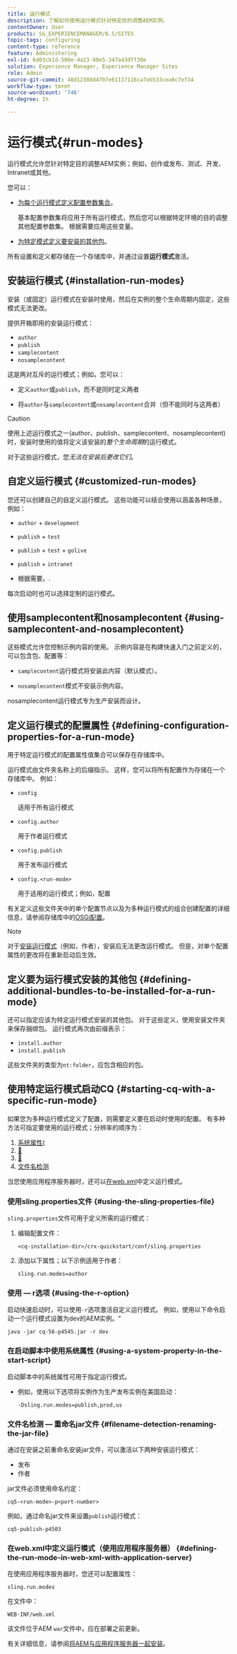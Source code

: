 ```yaml
---
title: 运行模式
description: 了解如何使用运行模式针对特定目的调整AEM实例。
contentOwner: User
products: SG_EXPERIENCEMANAGER/6.5/SITES
topic-tags: configuring
content-type: reference
feature: Administering
exl-id: 6d03cb1d-500e-4a23-80e5-347a43dff30e
solution: Experience Manager, Experience Manager Sites
role: Admin
source-git-commit: 48d12388d4707e61117116ca7eb533cea8c7ef34
workflow-type: tm+mt
source-wordcount: '746'
ht-degree: 1%

---
```


# 运行模式{#run-modes}

运行模式允许您针对特定目的调整AEM实例；例如，创作或发布、测试、开发、Intranet或其他。

您可以：

* [为每个运行模式定义配置参数集合](#defining-configuration-properties-for-a-run-mode)。

  基本配置参数集将应用于所有运行模式，然后您可以根据特定环境的目的调整其他配置参数集。 根据需要应用这些变量。

* [为特定模式定义要安装的其他包](#defining-additional-bundles-to-be-installed-for-a-run-mode)。

所有设置和定义都存储在一个存储库中，并通过设置&#x200B;**运行模式**&#x200B;激活。

## 安装运行模式 {#installation-run-modes}

安装（或固定）运行模式在安装时使用，然后在实例的整个生命周期内固定，这些模式无法更改。

提供开箱即用的安装运行模式：

* `author`
* `publish`
* `samplecontent`
* `nosamplecontent`

这是两对互斥的运行模式；例如，您可以：

* 定义`author`或`publish`，而不是同时定义两者

* 将`author`与`samplecontent`或`nosamplecontent`合并（但不能同时与这两者）

>[!CAUTION]
>
>使用上述运行模式之一(author、publish、samplecontent、nosamplecontent)时，安装时使用的值将定义该安装的&#x200B;*整个生命周期*&#x200B;的运行模式。
>
>对于这些运行模式，您&#x200B;*无法在安装后更改它们*。

## 自定义运行模式 {#customized-run-modes}

您还可以创建自己的自定义运行模式。 这些功能可以结合使用以涵盖各种场景，例如：

* `author` + `development`

* `publish` + `test`

* `publish` + `test` + `golive`

* `publish` + `intranet`

* 根据需要。.

每次启动时也可以选择定制的运行模式。

## 使用samplecontent和nosamplecontent {#using-samplecontent-and-nosamplecontent}

这些模式允许您控制示例内容的使用。 示例内容是在构建快速入门之前定义的，可以包含包、配置等：

* `samplecontent`运行模式将安装此内容（默认模式）。

* `nosamplecontent`模式不安装示例内容。

nosamplecontent运行模式专为生产安装而设计。

## 定义运行模式的配置属性 {#defining-configuration-properties-for-a-run-mode}

用于特定运行模式的配置属性值集合可以保存在存储库中。

运行模式由文件夹名称上的后缀指示。 这样，您可以将所有配置作为存储在一个存储库中。 例如：

* `config`

  适用于所有运行模式

* `config.author`

  用于作者运行模式

* `config.publish`

  用于发布运行模式

* `config.<run-mode>`

  用于适用的运行模式；例如，配置

有关定义这些文件夹中的单个配置节点以及为多种运行模式的组合创建配置的详细信息，请参阅存储库中的[OSGi配置](/help/sites-deploying/configuring-osgi.md#osgi-configuration-in-the-repository)。

>[!NOTE]
>
>对于[安装运行模式](#installation-run-modes)（例如，作者），安装后无法更改运行模式。 但是，对单个配置属性的更改将在重新启动后生效。

## 定义要为运行模式安装的其他包 {#defining-additional-bundles-to-be-installed-for-a-run-mode}

还可以指定应该为特定运行模式安装的其他包。 对于这些定义，使用安装文件夹来保存捆绑包。 运行模式再次由前缀表示：

* `install.author`
* `install.publish`

这些文件夹的类型为`nt:folder`，应包含相应的包。

## 使用特定运行模式启动CQ {#starting-cq-with-a-specific-run-mode}

如果您为多种运行模式定义了配置，则需要定义要在启动时使用的配置。 有多种方法可指定要使用的运行模式；分辨率的顺序为：

1. [系统属性(](#using-a-system-property-in-the-start-script)
1. [&#128279;](#using-the-sling-properties-file)
1. [&#128279;](#using-the-r-option)
1. [文件名检测](#filename-detection-renaming-the-jar-file)

当您使用应用程序服务器时，还可以[在web.xml](#defining-the-run-mode-in-web-xml-with-application-server)中定义运行模式。

### 使用sling.properties文件 {#using-the-sling-properties-file}

`sling.properties`文件可用于定义所需的运行模式：

1. 编辑配置文件：

   `<cq-installation-dir>/crx-quickstart/conf/sling.properties`

1. 添加以下属性；以下示例适用于作者：

   `sling.run.modes=author`

### 使用 — r选项 {#using-the-r-option}

启动快速启动时，可以使用`-r`选项激活自定义运行模式。 例如，使用以下命令启动一个运行模式设置为dev的AEM实例。&quot;

```shell
java -jar cq-56-p4545.jar -r dev
```

### 在启动脚本中使用系统属性 {#using-a-system-property-in-the-start-script}

启动脚本中的系统属性可用于指定运行模式。

* 例如，使用以下选项将实例作为生产发布实例在美国启动：

  `-Dsling.run.modes=publish,prod,us`

### 文件名检测 — 重命名jar文件 {#filename-detection-renaming-the-jar-file}

通过在安装之前重命名安装jar文件，可以激活以下两种安装运行模式：

* 发布
* 作者

jar文件必须使用命名约定：

`cq5-<run-mode>-p<port-number>`

例如，通过命名jar文件来设置`publish`运行模式：

`cq5-publish-p4503`

### 在web.xml中定义运行模式（使用应用程序服务器） {#defining-the-run-mode-in-web-xml-with-application-server}

在使用应用程序服务器时，您还可以配置属性：

`sling.run.modes`

在文件中：

`WEB-INF/web.xml`

该文件位于AEM `war`文件中，应在部署之前更新。

有关详细信息，请参阅[将AEM与应用程序服务器一起安装](/help/sites-deploying/application-server-install.md)。
